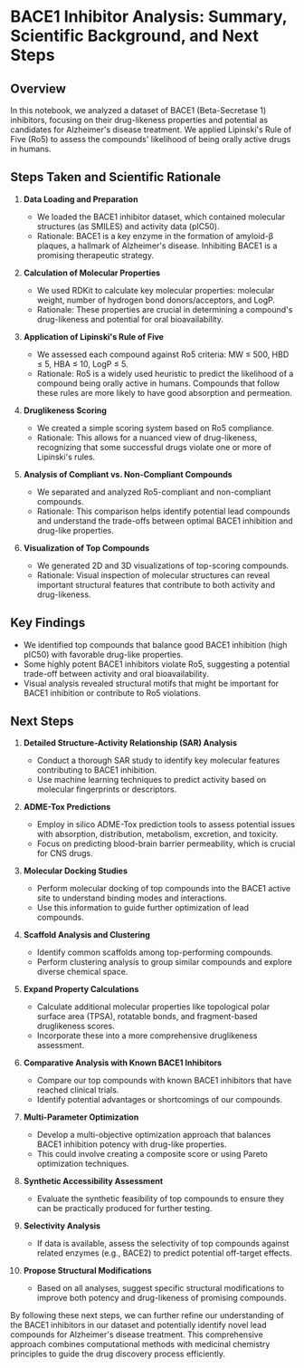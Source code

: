 # BACE1 Inhibitor Analysis: Summary, Scientific Background, and Next Steps

## Overview
In this notebook, we analyzed a dataset of BACE1 (Beta-Secretase 1) inhibitors, focusing on their drug-likeness properties and potential as candidates for Alzheimer's disease treatment. We applied Lipinski's Rule of Five (Ro5) to assess the compounds' likelihood of being orally active drugs in humans.

## Steps Taken and Scientific Rationale

1. **Data Loading and Preparation**
   - We loaded the BACE1 inhibitor dataset, which contained molecular structures (as SMILES) and activity data (pIC50).
   - Rationale: BACE1 is a key enzyme in the formation of amyloid-β plaques, a hallmark of Alzheimer's disease. Inhibiting BACE1 is a promising therapeutic strategy.

2. **Calculation of Molecular Properties**
   - We used RDKit to calculate key molecular properties: molecular weight, number of hydrogen bond donors/acceptors, and LogP.
   - Rationale: These properties are crucial in determining a compound's drug-likeness and potential for oral bioavailability.

3. **Application of Lipinski's Rule of Five**
   - We assessed each compound against Ro5 criteria: MW ≤ 500, HBD ≤ 5, HBA ≤ 10, LogP ≤ 5.
   - Rationale: Ro5 is a widely used heuristic to predict the likelihood of a compound being orally active in humans. Compounds that follow these rules are more likely to have good absorption and permeation.

4. **Druglikeness Scoring**
   - We created a simple scoring system based on Ro5 compliance.
   - Rationale: This allows for a nuanced view of drug-likeness, recognizing that some successful drugs violate one or more of Lipinski's rules.

5. **Analysis of Compliant vs. Non-Compliant Compounds**
   - We separated and analyzed Ro5-compliant and non-compliant compounds.
   - Rationale: This comparison helps identify potential lead compounds and understand the trade-offs between optimal BACE1 inhibition and drug-like properties.

6. **Visualization of Top Compounds**
   - We generated 2D and 3D visualizations of top-scoring compounds.
   - Rationale: Visual inspection of molecular structures can reveal important structural features that contribute to both activity and drug-likeness.

## Key Findings
- We identified top compounds that balance good BACE1 inhibition (high pIC50) with favorable drug-like properties.
- Some highly potent BACE1 inhibitors violate Ro5, suggesting a potential trade-off between activity and oral bioavailability.
- Visual analysis revealed structural motifs that might be important for BACE1 inhibition or contribute to Ro5 violations.

## Next Steps

1. **Detailed Structure-Activity Relationship (SAR) Analysis**
   - Conduct a thorough SAR study to identify key molecular features contributing to BACE1 inhibition.
   - Use machine learning techniques to predict activity based on molecular fingerprints or descriptors.

2. **ADME-Tox Predictions**
   - Employ in silico ADME-Tox prediction tools to assess potential issues with absorption, distribution, metabolism, excretion, and toxicity.
   - Focus on predicting blood-brain barrier permeability, which is crucial for CNS drugs.

3. **Molecular Docking Studies**
   - Perform molecular docking of top compounds into the BACE1 active site to understand binding modes and interactions.
   - Use this information to guide further optimization of lead compounds.

4. **Scaffold Analysis and Clustering**
   - Identify common scaffolds among top-performing compounds.
   - Perform clustering analysis to group similar compounds and explore diverse chemical space.

5. **Expand Property Calculations**
   - Calculate additional molecular properties like topological polar surface area (TPSA), rotatable bonds, and fragment-based druglikeness scores.
   - Incorporate these into a more comprehensive druglikeness assessment.

6. **Comparative Analysis with Known BACE1 Inhibitors**
   - Compare our top compounds with known BACE1 inhibitors that have reached clinical trials.
   - Identify potential advantages or shortcomings of our compounds.

7. **Multi-Parameter Optimization**
   - Develop a multi-objective optimization approach that balances BACE1 inhibition potency with drug-like properties.
   - This could involve creating a composite score or using Pareto optimization techniques.

8. **Synthetic Accessibility Assessment**
   - Evaluate the synthetic feasibility of top compounds to ensure they can be practically produced for further testing.

9. **Selectivity Analysis**
   - If data is available, assess the selectivity of top compounds against related enzymes (e.g., BACE2) to predict potential off-target effects.

10. **Propose Structural Modifications**
    - Based on all analyses, suggest specific structural modifications to improve both potency and drug-likeness of promising compounds.

By following these next steps, we can further refine our understanding of the BACE1 inhibitors in our dataset and potentially identify novel lead compounds for Alzheimer's disease treatment. This comprehensive approach combines computational methods with medicinal chemistry principles to guide the drug discovery process efficiently.

